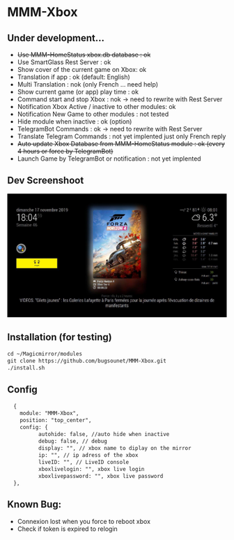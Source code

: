 # MMM-Xbox

## Under development...

* ~~Use MMM-HomeStatus xbox.db database : ok~~
* Use SmartGlass Rest Server : ok
* Show cover of the current game on Xbox: ok
* Translation if app : ok (default: English)
* Multi Translation : nok (only French ... need help)
* Show current game (or app) play time : ok
* Command start and stop Xbox : nok -> need to rewrite with Rest Server
* Notification Xbox Active / inactive to other modules: ok
* Notification New Game to other modules : not tested
* Hide module when inactive : ok (option)
* TelegramBot Commands : ok -> need to rewrite with Rest Server
* Translate Telegram Commands : not yet implented just only French reply
* ~~Auto update Xbox Database from MMM-HomeStatus module : ok (every 4 hours or force by TelegramBot)~~
* Launch Game by TelegramBot or notification : not yet implented

## Dev Screenshoot
![](https://github.com/bugsounet/MMM-Xbox/blob/master/screenshot.jpg)

## Installation (for testing)
```
cd ~/Magicmirror/modules
git clone https://github.com/bugsounet/MMM-Xbox.git
./install.sh
```

## Config
```
  {
    module: "MMM-Xbox",
    position: "top_center",
    config: {
		  autohide: false, //auto hide when inactive
		  debug: false, // debug
		  display: "", // xbox name to diplay on the mirror
		  ip: "", // ip adress of the xbox
		  liveID: "", // LiveID console
		  xboxlivelogin: "", xbox live login
		  xboxlivepassword: "", xbox live password
  },
```

## Known Bug:
* Connexion lost when you force to reboot xbox
* Check if token is expired to relogin

